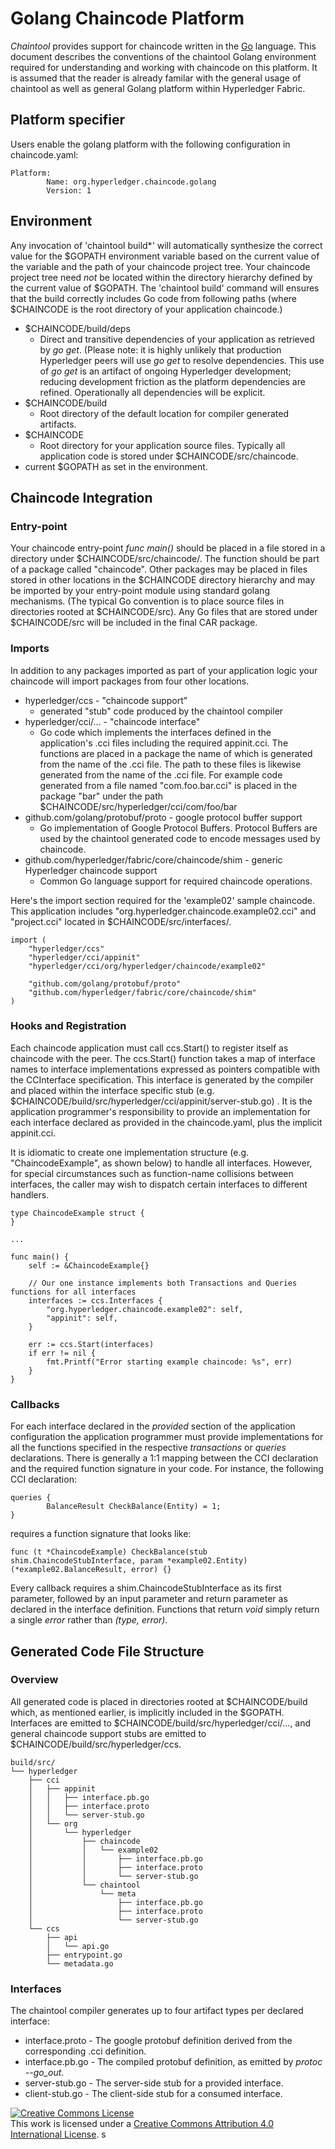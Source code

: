 # Golang Chaincode Platform
_Chaintool_ provides support for chaincode written in the [Go](https://golang.org/) language. This document describes the conventions of the chaintool Golang environment required for understanding and working with chaincode on this platform.  It is assumed that the reader is already familar with the general usage of chaintool as well as general Golang platform within Hyperledger Fabric.

## Platform specifier
Users enable the golang platform with the following configuration in chaincode.yaml:
```
Platform:
        Name: org.hyperledger.chaincode.golang
        Version: 1
```

## Environment
Any invocation of 'chaintool build*' will automatically synthesize the correct value for the $GOPATH environment variable based on the current value of the variable and the path of your chaincode project tree. Your chaincode project tree need _not_ be located within the directory hierarchy defined by the current value of $GOPATH. The 'chaintool build' command will ensures that the build correctly includes Go code from following paths (where $CHAINCODE is the root directory of your application chaincode.)

- $CHAINCODE/build/deps
    - Direct and transitive dependencies of your application as retrieved by _go get_.  (Please note: it is highly unlikely that production Hyperledger peers will use  _go get_ to resolve dependencies. This use of _go get_ is an artifact of ongoing Hyperledger development; reducing development friction as the platform dependencies are refined. Operationally all dependencies will be explicit.
- $CHAINCODE/build
    - Root directory of the default location for compiler generated artifacts.
- $CHAINCODE
    - Root directory for your application source files. Typically all application code is stored under $CHAINCODE/src/chaincode.
- current $GOPATH as set in the environment.

## Chaincode Integration
### Entry-point
Your chaincode entry-point _func main()_ should be placed in a file stored in a directory under $CHAINCODE/src/chaincode/. The function should be part of a package called "chaincode". Other packages may be placed in files stored in other locations in the $CHAINCODE directory hierarchy and may be imported by your entry-point module using standard golang mechanisms. (The typical Go convention is to place source files in directories rooted at $CHAINCODE/src). Any Go files that are stored under $CHAINCODE/src will be included in the final CAR package.

### Imports
In addition to any packages imported as part of your application logic your chaincode will import packages from four other locations.

* hyperledger/ccs  - "chaincode support"
    - generated "stub" code produced by the chaintool compiler
* hyperledger/cci/... - "chaincode interface"
    - Go code which implements the interfaces defined in the application's .cci files including the required appinit.cci. The functions are placed in a package the name of which is generated from the name of the .cci file. The path to these files is likewise generated from the name of the .cci file. For example code generated from a file named "com.foo.bar.cci" is placed in the package "bar" under the path $CHAINCODE/src/hyperledger/cci/com/foo/bar
* github.com/golang/protobuf/proto - google protocol buffer support
    - Go implementation of Google Protocol Buffers. Protocol Buffers are used by the chaintool generated code to encode messages used by chaincode.
* github.com/hyperledger/fabric/core/chaincode/shim - generic Hyperledger chaincode support
    - Common Go language support for required chaincode operations.

Here's the import section required for the 'example02' sample chaincode. This application includes "org.hyperledger.chaincode.example02.cci" and "project.cci" located in $CHAINCODE/src/interfaces/.

```
import (
	"hyperledger/ccs"
	"hyperledger/cci/appinit"
	"hyperledger/cci/org/hyperledger/chaincode/example02"

	"github.com/golang/protobuf/proto"
	"github.com/hyperledger/fabric/core/chaincode/shim"
)
```

### Hooks and Registration
Each chaincode application must call ccs.Start() to register itself as chaincode with the peer. The ccs.Start() function takes a map of interface names to interface implementations expressed as pointers compatible with the CCInterface specification. This interface is generated by the compiler and placed within the interface specific stub (e.g. $CHAINCODE/build/src/hyperledger/cci/appinit/server-stub.go) . It is the application programmer's responsibility to provide an implementation for each interface declared as provided in the chaincode.yaml, plus the implicit appinit.cci.

It is idiomatic to create one implementation structure (e.g. "ChaincodeExample", as shown below) to handle all interfaces.  However, for special circumstances such as function-name collisions between interfaces, the caller may wish to dispatch certain interfaces to different handlers.
```
type ChaincodeExample struct {
}

...

func main() {
	self := &ChaincodeExample{}

    // Our one instance implements both Transactions and Queries functions for all interfaces
	interfaces := ccs.Interfaces {
		"org.hyperledger.chaincode.example02": self,
		"appinit": self,
	}

	err := ccs.Start(interfaces)
	if err != nil {
		fmt.Printf("Error starting example chaincode: %s", err)
	}
}
```

### Callbacks

For each interface declared in the _provided_ section of the application configuration the application programmer must provide implementations for all the functions specified in the respective _transactions_ or _queries_ declarations.  There is generally a 1:1 mapping between the CCI declaration and the required function signature in your code.  For instance, the following CCI declaration:
```
queries {
        BalanceResult CheckBalance(Entity) = 1;
}
```
requires a function signature that looks like:
```
func (t *ChaincodeExample) CheckBalance(stub shim.ChaincodeStubInterface, param *example02.Entity) (*example02.BalanceResult, error) {}
```
Every callback requires a shim.ChaincodeStubInterface as its first parameter, followed by an input parameter and return parameter as declared in the interface definition.  Functions that return _void_ simply return a single _error_ rather than _(type, error)_.

## Generated Code File Structure

### Overview

All generated code is placed in directories rooted at $CHAINCODE/build which, as mentioned earlier, is implicitly included in the $GOPATH. Interfaces are emitted to $CHAINCODE/build/src/hyperledger/cci/..., and general chaincode support stubs are emitted to $CHAINCODE/build/src/hyperledger/ccs.
```
build/src/
└── hyperledger
    ├── cci
    │   ├── appinit
    │   │   ├── interface.pb.go
    │   │   ├── interface.proto
    │   │   └── server-stub.go
    │   └── org
    │       └── hyperledger
    │           ├── chaincode
    │           │   └── example02
    │           │       ├── interface.pb.go
    │           │       ├── interface.proto
    │           │       └── server-stub.go
    │           └── chaintool
    │               └── meta
    │                   ├── interface.pb.go
    │                   ├── interface.proto
    │                   └── server-stub.go
    └── ccs
        ├── api
        │   └── api.go
        ├── entrypoint.go
        └── metadata.go
```
### Interfaces
The chaintool compiler generates up to four artifact types per declared interface:

* interface.proto - The google protobuf definition derived from the corresponding .cci definition.
* interface.pb.go - The compiled protobuf definition, as emitted by _protoc --go_out_.
* server-stub.go - The server-side stub for a provided interface.
* client-stub.go - The client-side stub for a consumed interface.


<a rel="license" href="http://creativecommons.org/licenses/by/4.0/"><img alt="Creative Commons License" style="border-width:0" src="https://i.creativecommons.org/l/by/4.0/88x31.png" /></a><br />This work is licensed under a <a rel="license" href="http://creativecommons.org/licenses/by/4.0/">Creative Commons Attribution 4.0 International License</a>.
s
